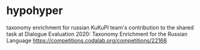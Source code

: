 # hypohyper
taxonomy enrichment for russian
KuKuPl team's contribution to the shared task at Dialogue Evaluation 2020: Taxonomy Enrichment for the Russian Language
https://competitions.codalab.org/competitions/22168
